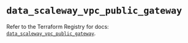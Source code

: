 # `data_scaleway_vpc_public_gateway`

Refer to the Terraform Registry for docs: [`data_scaleway_vpc_public_gateway`](https://registry.terraform.io/providers/scaleway/scaleway/2.59.0/docs/data-sources/vpc_public_gateway).
